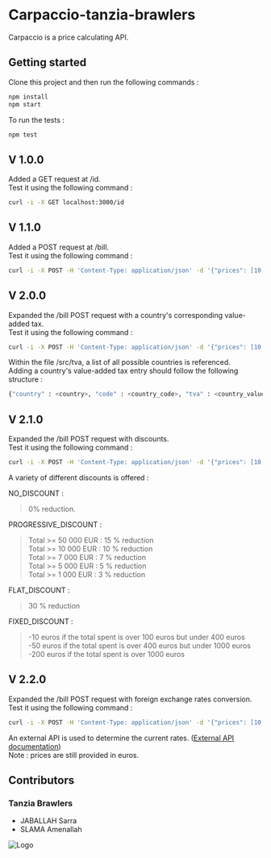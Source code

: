 ﻿# Carpaccio-tanzia-brawlers
Carpaccio is a price calculating API.

## Getting started
Clone this project and then run the following commands : 
```bash
npm install
npm start
```
To run the tests : 
```bash
npm test
```

## V 1.0.0
Added a GET request at /id.  
Test it using the following command :
```bash
curl -i -X GET localhost:3000/id
```

## V 1.1.0
Added a POST request at /bill.  
Test it using the following command :
```bash
curl -i -X POST -H 'Content-Type: application/json' -d '{"prices": [10,20], "quantities" : [1,2]}' localhost:3000/bill
```

## V 2.0.0
Expanded the /bill POST request with a country's corresponding value-added tax.  
Test it using the following command :
```bash
curl -i -X POST -H 'Content-Type: application/json' -d '{"prices": [10,20], "quantities" : [1,2], "country" : "FR"}' localhost:3000/bill
```
Within the file /src/tva, a list of all possible countries is referenced.  
Adding a country's value-added tax entry should follow the following structure :
```bash
{"country" : <country>, "code" : <country_code>, "tva" : <country_values_added_tax_in_decimal_format> }
```

## V 2.1.0
Expanded the /bill POST request with discounts.  
Test it using the following command :
```bash
curl -i -X POST -H 'Content-Type: application/json' -d '{"prices": [10,20], "quantities" : [1,2], "country" : "FR", "discount" : "FLAT_DISCOUNT"}' localhost:3000/bill
```
A variety of different discounts is offered :   
  
NO_DISCOUNT :  
>0% reduction.  
  
PROGRESSIVE_DISCOUNT :    
> Total >= 50 000 EUR : 15 % reduction  
> Total >= 10 000 EUR : 10 % reduction  
> Total >= 7 000 EUR : 7 % reduction    
> Total >= 5 000 EUR : 5 % reduction  
> Total >= 1 000 EUR : 3 % reduction  
  
FLAT_DISCOUNT :  
>30 % reduction  
  
FIXED_DISCOUNT :  
>-10 euros if the total spent is over 100 euros but under 400 euros    
>-50 euros if the total spent is over 400 euros but under 1000 euros    
>-200 euros if the total spent is over 1000 euros  

## V 2.2.0
Expanded the /bill POST request with foreign exchange rates conversion.  
Test it using the following command :
```bash
curl -i -X POST -H 'Content-Type: application/json' -d '{"prices": [10,20], "quantities" : [1,2], "country" : "FR", "discount" : "FLAT_DISCOUNT", "currency": "USD"}' localhost:3000/bill
```
An external API is used to determine the current rates. ([External API  documentation](https://exchangeratesapi.io/))  
Note : prices are still provided in euros.


## Contributors
### Tanzia Brawlers 
* JABALLAH Sarra
* SLAMA Amenallah

![Logo](https://images-wixmp-ed30a86b8c4ca887773594c2.wixmp.com/f/0554b65d-9724-4e7d-a7b6-d0222239baeb/d6reh68-e1d5deb9-49e8-4ca2-b570-67fda7ef839f.jpg?token=eyJ0eXAiOiJKV1QiLCJhbGciOiJIUzI1NiJ9.eyJzdWIiOiJ1cm46YXBwOiIsImlzcyI6InVybjphcHA6Iiwib2JqIjpbW3sicGF0aCI6IlwvZlwvMDU1NGI2NWQtOTcyNC00ZTdkLWE3YjYtZDAyMjIyMzliYWViXC9kNnJlaDY4LWUxZDVkZWI5LTQ5ZTgtNGNhMi1iNTcwLTY3ZmRhN2VmODM5Zi5qcGcifV1dLCJhdWQiOlsidXJuOnNlcnZpY2U6ZmlsZS5kb3dubG9hZCJdfQ.ZxyMLjzPC4CmYivBWq-Z6oCnYzDu2d4vcbV1zjfF_QE)
